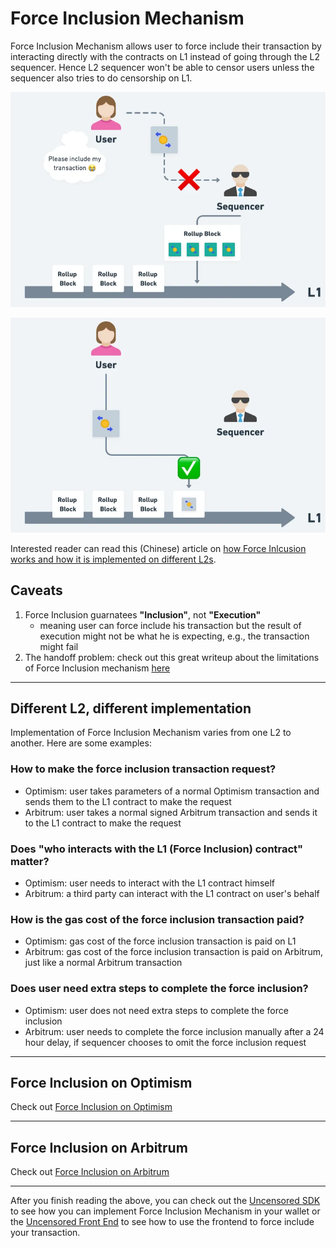 # Force Inclusion Mechanism

Force Inclusion Mechanism allows user to force include their transaction by interacting directly with the contracts on L1 instead of going through the L2 sequencer. Hence L2 sequencer won't be able to censor users unless the sequencer also tries to do censorship on L1.

![Censored by L2 sequencer](../assets/censored-by-l2-sequencer.png)

![Force Include on L1](../assets/force-include-on-l1.png)


Interested reader can read this (Chinese) article on [how Force Inlcusion works and how it is implemented on different L2s](https://medium.com/taipei-ethereum-meetup/rollup-force-inclusion-mechanism-and-implementations-overview-0853ded0dffa).

## Caveats

1. Force Inclusion guarnatees **"Inclusion"**, not **"Execution"**
   - meaning user can force include his transaction but the result of execution might not be what he is expecting, e.g., the transaction might fail
2. The handoff problem: check out this great writeup about the limitations of Force Inclusion mechanism [here](https://x.com/init4tech/status/1831030650314559689)

___

## Different L2, different implementation

Implementation of Force Inclusion Mechanism varies from one L2 to another. Here are some examples:

### How to make the force inclusion transaction request?
- Optimism: user takes parameters of a normal Optimism transaction and sends them to the L1 contract to make the request
- Arbitrum: user takes a normal signed Arbitrum transaction and sends it to the L1 contract to make the request

### Does "who interacts with the L1 (Force Inclusion) contract" matter?
- Optimism: user needs to interact with the L1 contract himself
- Arbitrum: a third party can interact with the L1 contract on user's behalf

### How is the gas cost of the force inclusion transaction paid?
- Optimism: gas cost of the force inclusion transaction is paid on L1
- Arbitrum: gas cost of the force inclusion transaction is paid on Arbitrum, just like a normal Arbitrum transaction

### Does user need extra steps to complete the force inclusion?
- Optimism: user does not need extra steps to complete the force inclusion
- Arbitrum: user needs to complete the force inclusion manually after a 24 hour delay, if sequencer chooses to omit the force inclusion request

___

## Force Inclusion on Optimism

Check out [Force Inclusion on Optimism](./optimism-force-inclusion.md)

___

## Force Inclusion on Arbitrum

Check out [Force Inclusion on Arbitrum](./arbitrum-force-inclusion.md)

___

After you finish reading the above, you can check out the [Uncensored SDK](../uncensored-sdk/overview.md) to see how you can implement Force Inclusion Mechanism in your wallet or the [Uncensored Front End](../uncensored-front-end/overview.md) to see how to use the frontend to force include your transaction.
